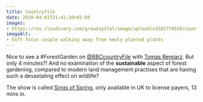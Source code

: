 ```yaml
---
title: Countryfile
date: 2020-04-01T21:41:20+01:00
images:
- https://res.cloudinary.com/growdigital/image/upload/v1585774520/countryfile-screenshot-200401.png
imageAlt:
- Soft focus couple walking away from newly planted plants
---
```


Nice to see a #ForestGarden on [@BBCcountryFile](https://twitter.com/BBCcountryFile) with [Tomas Remiarz](https://www.permaculture.org.uk/user/tomas-remiarz). But only 4 minutes?! And no examination of the **sustainable** aspect of forest gardening, compared to modern land management practises that are having such a devastating effect on wildlife? 

The show is called [Sings of Spring](https://www.bbc.co.uk/iplayer/episode/m000gxqg/countryfile-signs-of-spring), only available in UK to license payers, 13 mins in. 
